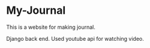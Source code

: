 # My-Journal

This is a website for making journal.

Django back end.
Used youtube api for watching video.
